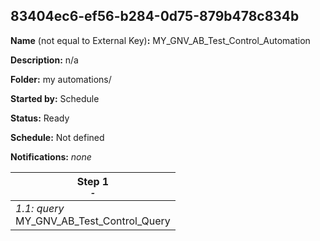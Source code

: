 ## 83404ec6-ef56-b284-0d75-879b478c834b

**Name** (not equal to External Key)**:** MY_GNV_AB_Test_Control_Automation

**Description:** n/a

**Folder:** my automations/

**Started by:** Schedule

**Status:** Ready

**Schedule:** Not defined

**Notifications:** _none_


| Step 1<br>_<small>-</small>_ |
| --- |
| _1.1: query_<br>MY_GNV_AB_Test_Control_Query |
